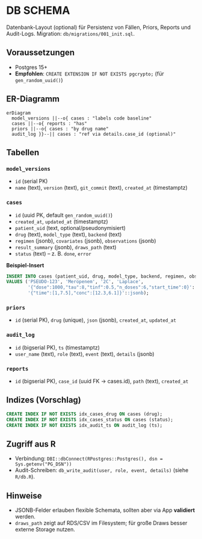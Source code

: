 # DB SCHEMA

Datenbank-Layout (optional) für Persistenz von Fällen, Priors, Reports und Audit-Logs. Migration: `db/migrations/001_init.sql`.

## Voraussetzungen
- Postgres 15+
- **Empfohlen**: `CREATE EXTENSION IF NOT EXISTS pgcrypto;` (für `gen_random_uuid()`)

## ER-Diagramm
```mermaid
erDiagram
  model_versions ||--o{ cases : "labels code baseline"
  cases ||--o{ reports : "has"
  priors ||--o{ cases : "by drug name"
  audit_log }}--|| cases : "ref via details.case_id (optional)"
```

## Tabellen

### `model_versions`
- `id` (serial PK)  
- `name` (text), `version` (text), `git_commit` (text), `created_at` (timestamptz)

### `cases`
- `id` (uuid PK, default `gen_random_uuid()`)
- `created_at`, `updated_at` (timestamptz)  
- `patient_uid` (text, optional/pseudonymisiert)  
- `drug` (text), `model_type` (text), `backend` (text)  
- `regimen` (jsonb), `covariates` (jsonb), `observations` (jsonb)  
- `result_summary` (jsonb), `draws_path` (text)  
- `status` (text) – z. B. `done`, `error`

**Beispiel-Insert**
```sql
INSERT INTO cases (patient_uid, drug, model_type, backend, regimen, observations)
VALUES ('PSEUDO-123', 'Meropenem', '2C', 'Laplace',
        '{"dose":1000,"tau":8,"tinf":0.5,"n_doses":6,"start_time":0}'::jsonb,
        '{"time":[1,7.5],"conc":[12.3,6.1]}'::jsonb);
```

### `priors`
- `id` (serial PK), `drug` (unique), `json` (jsonb), `created_at`, `updated_at`

### `audit_log`
- `id` (bigserial PK), `ts` (timestamptz)  
- `user_name` (text), `role` (text), `event` (text), `details` (jsonb)

### `reports`
- `id` (bigserial PK), `case_id` (uuid FK → cases.id), `path` (text), `created_at`

## Indizes (Vorschlag)
```sql
CREATE INDEX IF NOT EXISTS idx_cases_drug ON cases (drug);
CREATE INDEX IF NOT EXISTS idx_cases_status ON cases (status);
CREATE INDEX IF NOT EXISTS idx_audit_ts ON audit_log (ts);
```

## Zugriff aus R
- Verbindung: `DBI::dbConnect(RPostgres::Postgres(), dsn = Sys.getenv("PG_DSN"))`
- Audit-Schreiben: `db_write_audit(user, role, event, details)` (siehe `R/db.R`).

## Hinweise
- JSONB-Felder erlauben flexible Schemata, sollten aber via App **validiert** werden.  
- `draws_path` zeigt auf RDS/CSV im Filesystem; für große Draws besser externe Storage nutzen.
